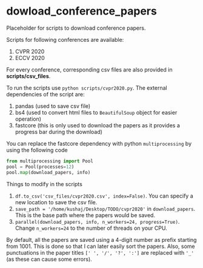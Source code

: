 # dowload_conference_papers
Placeholder for scripts to download conference papers.

Scripts for following conferences are available:
1. CVPR 2020 
2. ECCV 2020

For every conference, corresponding csv files are also provided in **scripts/csv_files**.

To run the scripts use `python scripts/cvpr2020.py`. The external dependencies of the script are:
1. pandas (used to save csv file)
2. bs4 (used to convert html files to `BeautifulSoup` object for easier operation)
3. fastcore (this is only used to download the papers as it provides a progress bar during the download)

You can replace the fastcore dependency with python `multiprocessing` by using the following code

```python
from multiprocessing import Pool
pool = Pool(processes=12)
pool.map(download_papers, info)
```

Things to modify in the scripts
1. `df.to_csv('csv_files/cvpr2020.csv', index=False)`. You can specify a new location to save the csv file.
2. `save_path = '/home/kushaj/Desktop/TODO/cvpr2020'` in `download_papers`. This is the base path where the papers would be saved.
3. `parallel(download_papers, info, n_workers=24, progress=True)`. Change `n_workers=24` to the number of threads on your CPU.

By default, all the papers are saved using a 4-digit number as prefix starting from 1001. This is done so that I can later easily sort the papers. Also, some punctuations in the paper titles `[' ', '/', '?', ':']` are replaced with `'_'` (as these can cause some errors).